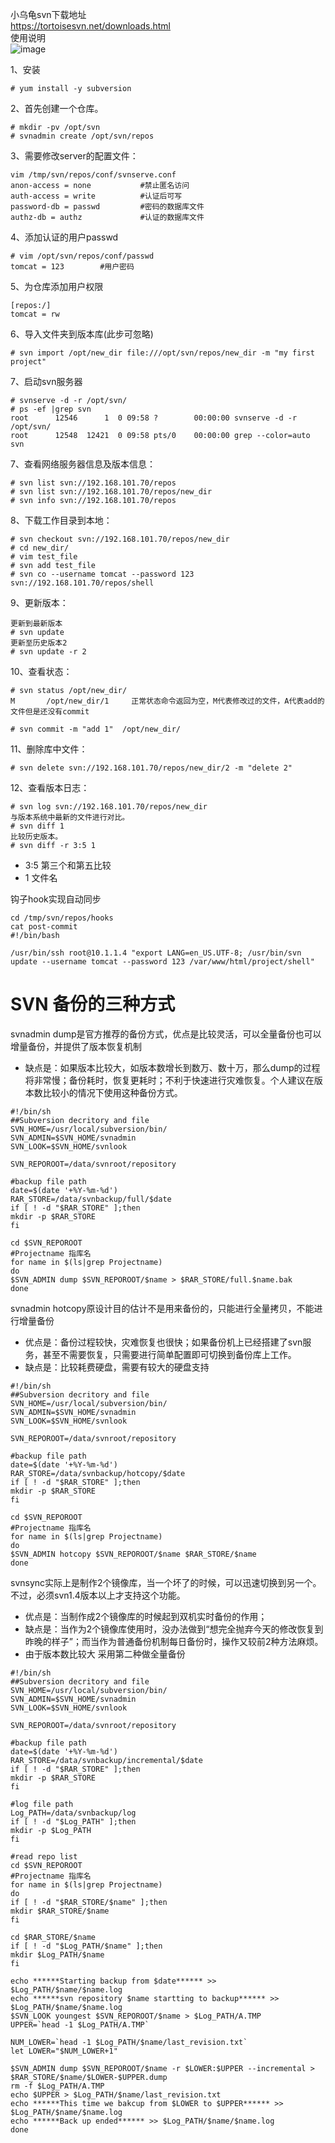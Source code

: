 小乌龟svn下载地址  
https://tortoisesvn.net/downloads.html  
使用说明  
![image](https://github.com/mykubernetes/linux-install/blob/master/image/Tortoisesvn.png)

1、安装
```
# yum install -y subversion
```  

2、首先创建一个仓库。
```
# mkdir -pv /opt/svn
# svnadmin create /opt/svn/repos
```  

3、需要修改server的配置文件：
```
vim /tmp/svn/repos/conf/svnserve.conf
anon-access = none           #禁止匿名访问
auth-access = write          #认证后可写
password-db = passwd         #密码的数据库文件
authz-db = authz             #认证的数据库文件
```  

4、添加认证的用户passwd  
```
# vim /opt/svn/repos/conf/passwd
tomcat = 123        #用户密码
```

5、为仓库添加用户权限  
```
[repos:/]
tomcat = rw
```



6、导入文件夹到版本库(此步可忽略)  
```
# svn import /opt/new_dir file:///opt/svn/repos/new_dir -m "my first project"
```  

7、启动svn服务器  
```
# svnserve -d -r /opt/svn/
# ps -ef |grep svn
root      12546      1  0 09:58 ?        00:00:00 svnserve -d -r /opt/svn/
root      12548  12421  0 09:58 pts/0    00:00:00 grep --color=auto svn
```  

7、查看网络服务器信息及版本信息：
```
# svn list svn://192.168.101.70/repos
# svn list svn://192.168.101.70/repos/new_dir
# svn info svn://192.168.101.70/repos 
```  

8、下载工作目录到本地：  
```
# svn checkout svn://192.168.101.70/repos/new_dir
# cd new_dir/
# vim test_file
# svn add test_file
# svn co --username tomcat --password 123 svn://192.168.101.70/repos/shell
```  


9、更新版本：  
```
更新到最新版本
# svn update
更新至历史版本2
# svn update -r 2
```  

10、查看状态：  
```
# svn status /opt/new_dir/
M       /opt/new_dir/1     正常状态命令返回为空，M代表修改过的文件，A代表add的文件但是还没有commit
                 
# svn commit -m "add 1"  /opt/new_dir/
```  

11、删除库中文件：  
```
# svn delete svn://192.168.101.70/repos/new_dir/2 -m "delete 2"
```  

12、查看版本日志：  
```
# svn log svn://192.168.101.70/repos/new_dir
与版本系统中最新的文件进行对比。
# svn diff 1
比较历史版本。
# svn diff -r 3:5 1   
```  
- 3:5 第三个和第五比较
- 1 文件名


钩子hook实现自动同步
```
cd /tmp/svn/repos/hooks
cat post-commit
#!/bin/bash

/usr/bin/ssh root@10.1.1.4 "export LANG=en_US.UTF-8; /usr/bin/svn update --username tomcat --password 123 /var/www/html/project/shell"
```  

SVN 备份的三种方式
===
svnadmin dump是官方推荐的备份方式，优点是比较灵活，可以全量备份也可以增量备份，并提供了版本恢复机制
- 缺点是：如果版本比较大，如版本数增长到数万、数十万，那么dump的过程将非常慢；备份耗时，恢复更耗时；不利于快速进行灾难恢复。个人建议在版本数比较小的情况下使用这种备份方式。 

```
#!/bin/sh
##Subversion decritory and file
SVN_HOME=/usr/local/subversion/bin/  
SVN_ADMIN=$SVN_HOME/svnadmin  
SVN_LOOK=$SVN_HOME/svnlook

SVN_REPOROOT=/data/svnroot/repository                    

#backup file path
date=$(date '+%Y-%m-%d')  
RAR_STORE=/data/svnbackup/full/$date  
if [ ! -d "$RAR_STORE" ];then  
mkdir -p $RAR_STORE  
fi

cd $SVN_REPOROOT  
#Projectname 指库名
for name in $(ls|grep Projectname)  
do  
$SVN_ADMIN dump $SVN_REPOROOT/$name > $RAR_STORE/full.$name.bak
done  
```

svnadmin hotcopy原设计目的估计不是用来备份的，只能进行全量拷贝，不能进行增量备份
- 优点是：备份过程较快，灾难恢复也很快；如果备份机上已经搭建了svn服务，甚至不需要恢复，只需要进行简单配置即可切换到备份库上工作。
- 缺点是：比较耗费硬盘，需要有较大的硬盘支持

```
#!/bin/sh
##Subversion decritory and file
SVN_HOME=/usr/local/subversion/bin/  
SVN_ADMIN=$SVN_HOME/svnadmin  
SVN_LOOK=$SVN_HOME/svnlook

SVN_REPOROOT=/data/svnroot/repository

#backup file path
date=$(date '+%Y-%m-%d')  
RAR_STORE=/data/svnbackup/hotcopy/$date  
if [ ! -d "$RAR_STORE" ];then  
mkdir -p $RAR_STORE  
fi

cd $SVN_REPOROOT  
#Projectname 指库名
for name in $(ls|grep Projectname)  
do  
$SVN_ADMIN hotcopy $SVN_REPOROOT/$name $RAR_STORE/$name
done  
```


svnsync实际上是制作2个镜像库，当一个坏了的时候，可以迅速切换到另一个。不过，必须svn1.4版本以上才支持这个功能。
- 优点是：当制作成2个镜像库的时候起到双机实时备份的作用；
- 缺点是：当作为2个镜像库使用时，没办法做到“想完全抛弃今天的修改恢复到昨晚的样子”；而当作为普通备份机制每日备份时，操作又较前2种方法麻烦。
- 由于版本数比较大 采用第二种做全量备份

```
#!/bin/sh
##Subversion decritory and file
SVN_HOME=/usr/local/subversion/bin/  
SVN_ADMIN=$SVN_HOME/svnadmin  
SVN_LOOK=$SVN_HOME/svnlook

SVN_REPOROOT=/data/svnroot/repository

#backup file path
date=$(date '+%Y-%m-%d')  
RAR_STORE=/data/svnbackup/incremental/$date  
if [ ! -d "$RAR_STORE" ];then  
mkdir -p $RAR_STORE  
fi

#log file path
Log_PATH=/data/svnbackup/log  
if [ ! -d "$Log_PATH" ];then  
mkdir -p $Log_PATH  
fi

#read repo list
cd $SVN_REPOROOT  
#Projectname 指库名
for name in $(ls|grep Projectname)  
do  
if [ ! -d "$RAR_STORE/$name" ];then  
mkdir $RAR_STORE/$name  
fi

cd $RAR_STORE/$name  
if [ ! -d "$Log_PATH/$name" ];then  
mkdir $Log_PATH/$name  
fi

echo ******Starting backup from $date****** >> $Log_PATH/$name/$name.log  
echo ******svn repository $name startting to backup****** >> $Log_PATH/$name/$name.log  
$SVN_LOOK youngest $SVN_REPOROOT/$name > $Log_PATH/A.TMP
UPPER=`head -1 $Log_PATH/A.TMP`

NUM_LOWER=`head -1 $Log_PATH/$name/last_revision.txt`  
let LOWER="$NUM_LOWER+1"

$SVN_ADMIN dump $SVN_REPOROOT/$name -r $LOWER:$UPPER --incremental > $RAR_STORE/$name/$LOWER-$UPPER.dump
rm -f $Log_PATH/A.TMP  
echo $UPPER > $Log_PATH/$name/last_revision.txt  
echo ******This time we bakcup from $LOWER to $UPPER****** >> $Log_PATH/$name/$name.log  
echo ******Back up ended****** >> $Log_PATH/$name/$name.log  
done
```
